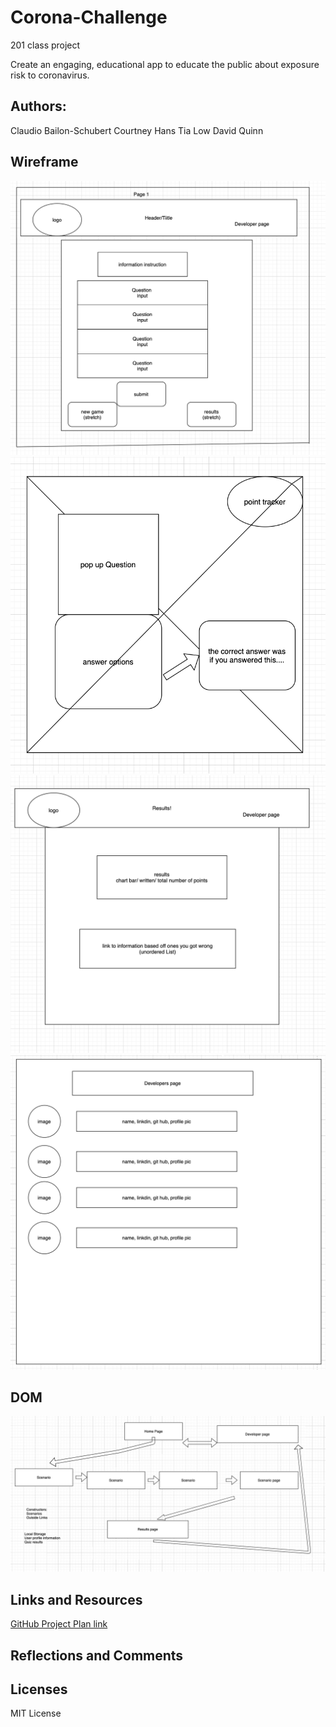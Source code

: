# Corona-Challenge
201 class project

Create an engaging, educational app to educate the public about exposure risk to coronavirus.

## Authors: 
Claudio Bailon-Schubert
Courtney Hans
Tia Low
David Quinn

## Wireframe

![Landing page](images/landing-page.png)
![Scenario page](images/scenario-page.png)
![Results page](images/results-page.png)
![Developer page](images/developer-page.png)

## DOM
![DOM](images/dom.png)

## Links and Resources
[GitHub Project Plan link](https://github.com/Team-Daphne/Corona-Challenge/projects/1?fullscreen=true)

## Reflections and Comments

## Licenses
MIT License